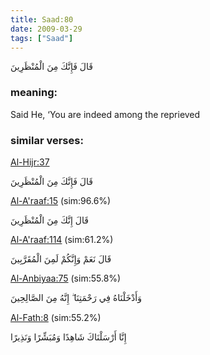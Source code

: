 ```yaml
---
title: Saad:80
date: 2009-03-29
tags: ["Saad"]
---
```

قَالَ فَإِنَّكَ مِنَ الْمُنْظَرِينَ
### meaning: 
Said He, ‘You are indeed among the reprieved
### similar verses: 

[Al-Hijr:37](/15/37)

قَالَ فَإِنَّكَ مِنَ الْمُنْظَرِينَ

[Al-A'raaf:15](/7/15) (sim:96.6%)

قَالَ إِنَّكَ مِنَ الْمُنْظَرِينَ

[Al-A'raaf:114](/7/114) (sim:61.2%)

قَالَ نَعَمْ وَإِنَّكُمْ لَمِنَ الْمُقَرَّبِينَ

[Al-Anbiyaa:75](/21/75) (sim:55.8%)

وَأَدْخَلْنَاهُ فِي رَحْمَتِنَا ۖ إِنَّهُ مِنَ الصَّالِحِينَ

[Al-Fath:8](/48/8) (sim:55.2%)

إِنَّا أَرْسَلْنَاكَ شَاهِدًا وَمُبَشِّرًا وَنَذِيرًا
